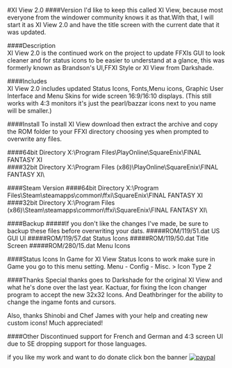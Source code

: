 #XI View 2.0
####Version
I'd like to keep this called XI View, because most everyone 
from the windower community knows it as that.With that, I 
will start it as XI View 2.0 and have the title screen with
the current date that it was updated.

####Description  
XI View 2.0 is the continued work on the project to update 
FFXIs GUI to look cleaner and for status icons to be easier 
to understand at a glance, this was formerly known as 
Brandson's UI,FFXI Style or XI View from Darkshade.

####Includes  
XI View 2.0 includes updated Status Icons, Fonts,Menu icons, 
Graphic User Interface and Menu Skins for wide screen 16:9/16:10 
displays. (This still works with 4:3 monitors it's just the 
pearl/bazzar icons next to you name will be smaller.)

####Install
To install XI View download then extract the archive and copy the 
ROM folder to your FFXI directory choosing yes when prompted to 
overwrite any files. 

####64bit Directory
X:\Program Files\PlayOnline\SquareEnix\FINAL FANTASY XI\
####32bit Directory
X:\Program Files (x86)\PlayOnline\SquareEnix\FINAL FANTASY XI\


####Steam Version
####64bit Directory
X:\Program Files\Steam\steamapps\common\ffxi\SquareEnix\FINAL FANTASY XI\
####32bit Directory
X:\Program Files (x86)\Steam\steamapps\common\ffxi\SquareEnix\FINAL FANTASY XI\

####Backup
#####If you don't like the changes I've made, be sure to backup these files before overwriting your dats.
#####ROM/119/51.dat US GUI UI
#####ROM/119/57.dat Status Icons
#####ROM/119/50.dat Title Screen
#####ROM/280/15.dat Menu Icons

####Status Icons
In Game for XI View Status Icons to work make sure in Game you go to this menu setting. 
Menu - Config - Misc. > Icon Type 2

####Thanks
Special thanks goes to Darkshade for the original XI View and what he's done over 
the last year. Kactuar, for fixing the Icon changer program to accept the new 
32x32 Icons. And Deathbringer for the ability to change the ingame fonts and cursors.

Also, thanks Shinobi and Chef James with your help and creating new custom icons! Much appreciated!

####Other
Discontinued support for French and German and 4:3 screen UI due to SE dropping support for those languages.

if you like my work and want to do donate click bon the banner
[![paypal](https://www.paypalobjects.com/en_US/ES/i/btn/btn_donateCC_LG.gif)](https://www.paypal.com/cgi-bin/webscr?cmd=_s-xclick&hosted_button_id=X36492WV8M92U&source=url)
